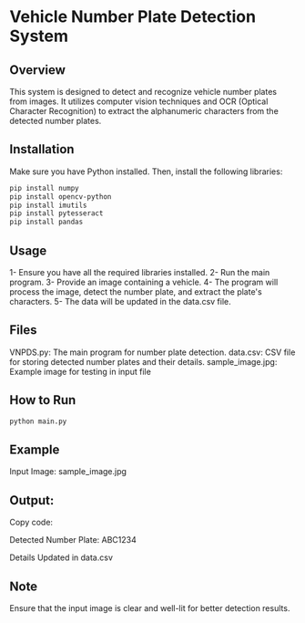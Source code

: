 # Vehicle Number Plate Detection System

## Overview

This system is designed to detect and recognize vehicle number plates from images. It utilizes computer vision techniques and OCR (Optical Character Recognition) to extract the alphanumeric characters from the detected number plates.

## Installation

Make sure you have Python installed. Then, install the following libraries:

```bash
pip install numpy
pip install opencv-python
pip install imutils
pip install pytesseract
pip install pandas
```

## Usage
1- Ensure you have all the required libraries installed.
2- Run the main program.
3- Provide an image containing a vehicle.
4- The program will process the image, detect the number plate, and extract the plate's characters.
5- The data will be updated in the data.csv file.

## Files
VNPDS.py: The main program for number plate detection.
data.csv: CSV file for storing detected number plates and their details.
sample_image.jpg: Example image for testing in input file

## How to Run
```bash
python main.py
```

## Example
Input Image: sample_image.jpg

## Output:
Copy code:

Detected Number Plate: ABC1234 

Details Updated in data.csv

## Note
Ensure that the input image is clear and well-lit for better detection results.